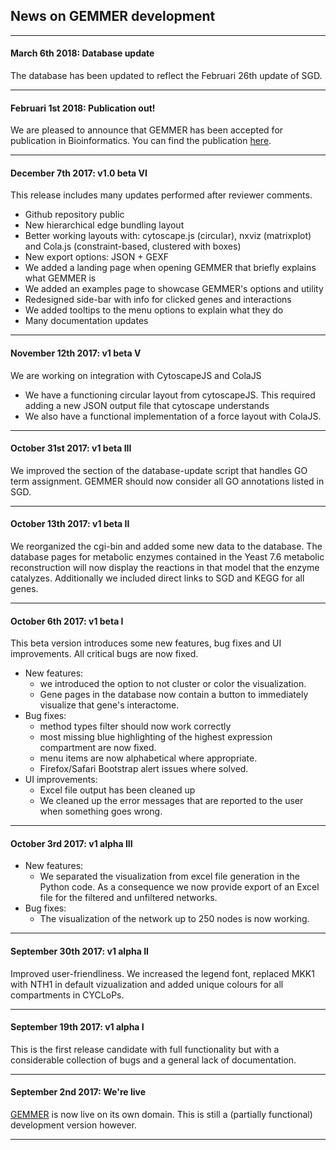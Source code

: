 ## News on GEMMER development
---

#### March 6th 2018: Database update
The database has been updated to reflect the Februari 26th update of SGD. 

---

#### Februari 1st 2018: Publication out!
We are pleased to announce that GEMMER has been accepted for publication in Bioinformatics. You can find the publication [here](https://doi.org/10.1093/bioinformatics/bty052).  

---

#### December 7th 2017: v1.0 beta VI
This release includes many updates performed after reviewer comments. 

- Github repository public
- New hierarchical edge bundling layout
- Better working layouts with: cytoscape.js (circular), nxviz (matrixplot) and Cola.js (constraint-based, clustered with boxes)
- New export options: JSON + GEXF
- We added a landing page when opening GEMMER that briefly explains what GEMMER is
- We added an examples page to showcase GEMMER's options and utility
- Redesigned side-bar with info for clicked genes and interactions
- We added tooltips to the menu options to explain what they do
- Many documentation updates

---


#### November 12th 2017: v1 beta V
We are working on integration with CytoscapeJS and ColaJS
- We have a functioning circular layout from cytoscapeJS. This required adding a new JSON output file that cytoscape understands
- We also have a functional implementation of a force layout with ColaJS.

---

#### October 31st 2017: v1 beta III
We improved the section of the database-update script that handles GO term assignment. GEMMER should now consider all GO annotations listed in SGD. 

---

#### October 13th 2017: v1 beta II
We reorganized the cgi-bin and added some new data to the database. The database pages for metabolic enzymes contained in the Yeast 7.6 metabolic reconstruction will now display the reactions in that model that the enzyme catalyzes. Additionally we included direct links to SGD and KEGG for all genes. 

--- 

#### October 6th 2017: v1 beta I
This beta version introduces some new features, bug fixes and UI improvements. All critical bugs are now fixed. 
- New features: 
    - we introduced the option to not cluster or color the visualization. 
    - Gene pages in the database now contain a button to immediately visualize that gene's interactome. 
- Bug fixes: 
    - method types filter should now work correctly
    - most missing blue highlighting of the highest expression compartment are now fixed.
    - menu items are now alphabetical where appropriate.
    - Firefox/Safari Bootstrap alert issues where solved. 
- UI improvements: 
    - Excel file output has been cleaned up
    - We cleaned up the error messages that are reported to the user when something goes wrong.

---

#### October 3rd 2017: v1 alpha III
- New features:
    - We separated the visualization from excel file generation in the Python code. As a consequence we now provide export of an Excel file for the filtered and unfiltered networks.
- Bug fixes: 
    - The visualization of the network up to 250 nodes is now working. 

---

#### September 30th 2017: v1 alpha II
Improved user-friendliness. We increased the legend font, replaced MKK1 with NTH1 in default vizualization and added unique colours for all compartments in CYCLoPs. 

---


#### September 19th 2017: v1 alpha I
This is the first release candidate with full functionality but with a considerable collection of bugs and a general lack of documentation. 

---


#### September 2nd 2017: We're live
[GEMMER](http://gemmer.barberislab.com) is now live on its own domain. This is still a (partially functional) development version however.

---
